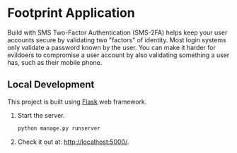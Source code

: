 # Footprint Application

Build with SMS Two-Factor Authentication (SMS-2FA) helps keep your user accounts secure by validating two "factors" of identity. Most login systems only validate a password known by the user. You can make it harder for evildoers to compromise a user account by also validating something a user has, such as their mobile phone.

## Local Development

This project is built using [Flask](http://flask.pocoo.org/) web framework.

1. Start the server.

    ```bash
    python manage.py runserver
    ```

1. Check it out at: [http://localhost:5000/](http://localhost:5000/).
